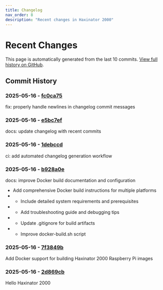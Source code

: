 ```yaml
---
title: Changelog
nav_order: 8
description: "Recent changes in Haxinator 2000"
---
```


# Recent Changes

This page is automatically generated from the last 10 commits. 
[View full history on GitHub](https://github.com/morehax/haxinator/commits/main).

## Commit History

### 2025-05-16 - [fc0ca75](https://github.com/morehax/haxinator/commit/fc0ca75345139afa131c89a7457fed5edcd21a70)

fix: properly handle newlines in changelog commit messages


### 2025-05-16 - [e5bc7ef](https://github.com/morehax/haxinator/commit/e5bc7ef5b2ffb43a0bf6b9bb6c5f18be8a1abee0)

docs: update changelog with recent commits


### 2025-05-16 - [1debccd](https://github.com/morehax/haxinator/commit/1debccde3937406e282044885825106b2c434e38)

ci: add automated changelog generation workflow


### 2025-05-16 - [b928a0e](https://github.com/morehax/haxinator/commit/b928a0e4c0a8977d75743d4ebc717f21aac2f0b9)

docs: improve Docker build documentation and configuration

- Add comprehensive Docker build instructions for multiple platforms
- - Include detailed system requirements and prerequisites
- - Add troubleshooting guide and debugging tips
- - Update .gitignore for build artifacts
- - Improve docker-build.sh script

### 2025-05-16 - [7f3849b](https://github.com/morehax/haxinator/commit/7f3849bce63659f9111aad31e214737716f97fb2)

Add Docker support for building Haxinator 2000 Raspberry Pi images


### 2025-05-16 - [2d869cb](https://github.com/morehax/haxinator/commit/2d869cb7720d5a80a2f471b3f6023823348d3ec1)

Hello Haxinator 2000


